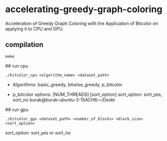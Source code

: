# accelerating-greedy-graph-coloring
Acceleration of Greedy Graph Coloring with the Application of Bitcolor on applying it to CPU and GPU.

## compilation
```
make
```

## run cpu
```
./bitcolor_cpu <algorithm_name> <dataset_path>
```

- Algorithms: basic_greedy, bitwise_greedy, p_bitcolor

- p_bitcolor options: 
[NUM_THREADS] [sort_option]
sort_option: sort_yes, sort_no
burak@burak-ubuntu-3-15ACH6:~/Deskt


## run gpu
```
./bitcolor_gpu <dataset_path> <number_of_blocks> <block_size> <sort_option>
```
sort_option: sort_yes or sort_no
